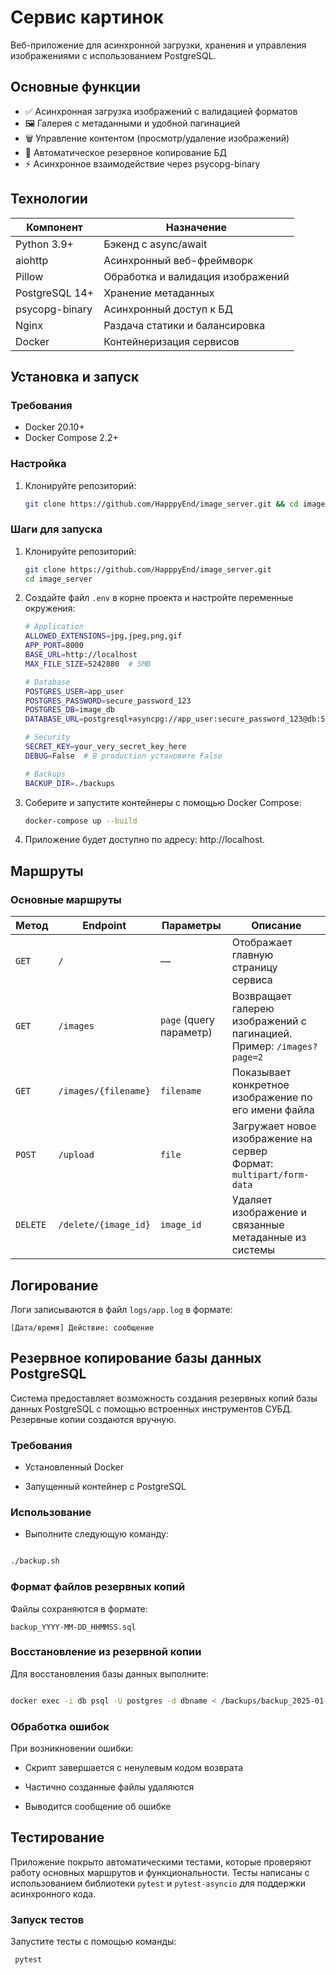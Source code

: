 # Сервис картинок

Веб-приложение для асинхронной загрузки, хранения и управления изображениями с использованием PostgreSQL.

## Основные функции

- ✅ Асинхронная загрузка изображений с валидацией форматов
- 🖼️ Галерея с метаданными и удобной пагинацией
- 🗑️ Управление контентом (просмотр/удаление изображений)
- 🔄 Автоматическое резервное копирование БД
- ⚡ Асинхронное взаимодействие через psycopg-binary

## Технологии

| Компонент       | Назначение                          |
|-----------------|-------------------------------------|
| Python 3.9+     | Бэкенд с async/await                |
| aiohttp         | Асинхронный веб-фреймворк           |
| Pillow          | Обработка и валидация изображений   |
| PostgreSQL 14+  | Хранение метаданных                 |
| psycopg-binary  | Асинхронный доступ к БД             |
| Nginx           | Раздача статики и балансировка      |
| Docker          | Контейнеризация сервисов            |

## Установка и запуск

### Требования
- Docker 20.10+
- Docker Compose 2.2+

### Настройка
1. Клонируйте репозиторий:
   ```bash
   git clone https://github.com/HapppyEnd/image_server.git && cd image_server

### Шаги для запуска

1. Клонируйте репозиторий:

   ```bash
   git clone https://github.com/HapppyEnd/image_server.git
   cd image_server
   ```
2. Создайте файл ```.env``` в корне проекта и настройте переменные окружения:
    ```bash
    # Application
    ALLOWED_EXTENSIONS=jpg,jpeg,png,gif
    APP_PORT=8000
    BASE_URL=http://localhost
    MAX_FILE_SIZE=5242880  # 5MB
    
    # Database
    POSTGRES_USER=app_user
    POSTGRES_PASSWORD=secure_password_123
    POSTGRES_DB=image_db
    DATABASE_URL=postgresql+asyncpg://app_user:secure_password_123@db:5432/image_db
    
    # Security
    SECRET_KEY=your_very_secret_key_here
    DEBUG=False  # В production установите False
    
    # Backups
    BACKUP_DIR=./backups
   ```

3. Соберите и запустите контейнеры с помощью Docker Compose:
    ```bash
    docker-compose up --build
    ```
4. Приложение будет доступно по адресу: http://localhost.

## Маршруты

### Основные маршруты

| Метод   | Endpoint                | Параметры               | Описание                                                                  |
|---------|-------------------------|-------------------------|---------------------------------------------------------------------------|
| `GET`   | `/`                     | —                       | Отображает главную страницу сервиса                                       |
| `GET`   | `/images`               | `page` (query параметр) | Возвращает галерею изображений с пагинацией. <br>Пример: `/images?page=2` |
| `GET`   | `/images/{filename}`    | `filename`              | Показывает конкретное изображение по его имени файла                      |
| `POST`  | `/upload`               | `file`                  | Загружает новое изображение на сервер<br>Формат: `multipart/form-data`    |
| `DELETE`| `/delete/{image_id}`    | `image_id`              | Удаляет изображение и связанные метаданные из системы                     |

## Логирование

Логи записываются в файл ```logs/app.log``` в формате:

```[Дата/время] Действие: сообщение```


## Резервное копирование базы данных PostgreSQL


Система предоставляет возможность создания резервных копий базы данных 
PostgreSQL с помощью встроенных инструментов СУБД.
Резервные копии создаются вручную.

### Требования
- Установленный Docker

- Запущенный контейнер с PostgreSQL


### Использование

 - Выполните следующую команду:

```bash

./backup.sh
```

### Формат файлов резервных копий
Файлы сохраняются в формате:

`backup_YYYY-ММ-DD_HHMMSS.sql`

### Восстановление из резервной копии
 Для восстановления базы данных выполните:

```bash

docker exec -i db psql -U postgres -d dbname < /backups/backup_2025-01-24_153000.sql
```

### Обработка ошибок
При возникновении ошибки:

- Скрипт завершается с ненулевым кодом возврата

- Частично созданные файлы удаляются

- Выводится сообщение об ошибке
## Тестирование

Приложение покрыто автоматическими тестами, которые проверяют работу основных
маршрутов и функциональности. Тесты написаны с использованием библиотеки
```pytest``` и ```pytest-asyncio``` для поддержки асинхронного кода.

### Запуск тестов

Запустите тесты с помощью команды:

   ```bash
    pytest
   ```